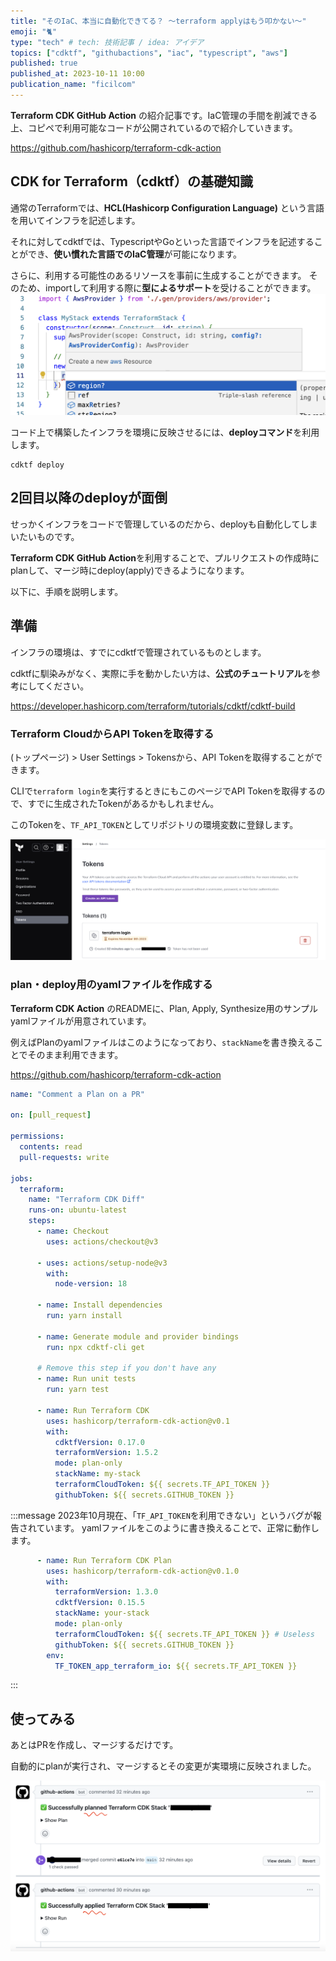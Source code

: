 ```yaml
---
title: "そのIaC、本当に自動化できてる？ 〜terraform applyはもう叩かない〜"
emoji: "🐈"
type: "tech" # tech: 技術記事 / idea: アイデア
topics: ["cdktf", "githubactions", "iac", "typescript", "aws"]
published: true
published_at: 2023-10-11 10:00
publication_name: "ficilcom"
---
```


**Terraform CDK GitHub Action** の紹介記事です。IaC管理の手間を削減できる上、コピペで利用可能なコードが公開されているので紹介していきます。

https://github.com/hashicorp/terraform-cdk-action

## CDK for Terraform（cdktf）の基礎知識
通常のTerraformでは、**HCL(Hashicorp Configuration Language)** という言語を用いてインフラを記述します。

それに対してcdktfでは、TypescriptやGoといった言語でインフラを記述することができ、**使い慣れた言語でのIaC管理**が可能になります。

さらに、利用する可能性のあるリソースを事前に生成することができます。
そのため、importして利用する際に**型によるサポート**を受けることができます。
![](/images/type_support.png)


コード上で構築したインフラを環境に反映させるには、**deployコマンド**を利用します。
```shell
cdktf deploy
```

## 2回目以降のdeployが面倒
せっかくインフラをコードで管理しているのだから、deployも自動化してしまいたいものです。

**Terraform CDK GitHub Action**を利用することで、プルリクエストの作成時にplanして、マージ時にdeploy(apply)できるようになります。

以下に、手順を説明します。
## 準備
インフラの環境は、すでにcdktfで管理されているものとします。

cdktfに馴染みがなく、実際に手を動かしたい方は、**公式のチュートリアル**を参考にしてください。

https://developer.hashicorp.com/terraform/tutorials/cdktf/cdktf-build

### Terraform CloudからAPI Tokenを取得する
(トップページ) > User Settings > Tokensから、API Tokenを取得することができます。

CLIで`terraform login`を実行するときにもこのページでAPI Tokenを取得するので、すでに生成されたTokenがあるかもしれません。

このTokenを、`TF_API_TOKEN`としてリポジトリの環境変数に登録します。

![](/images/terraform_token.png)

### plan・deploy用のyamlファイルを作成する
**Terraform CDK Action** のREADMEに、Plan, Apply, Synthesize用のサンプルyamlファイルが用意されています。

例えばPlanのyamlファイルはこのようになっており、`stackName`を書き換えることでそのまま利用できます。

https://github.com/hashicorp/terraform-cdk-action

```yaml
name: "Comment a Plan on a PR"

on: [pull_request]

permissions:
  contents: read
  pull-requests: write

jobs:
  terraform:
    name: "Terraform CDK Diff"
    runs-on: ubuntu-latest
    steps:
      - name: Checkout
        uses: actions/checkout@v3

      - uses: actions/setup-node@v3
        with:
          node-version: 18

      - name: Install dependencies
        run: yarn install

      - name: Generate module and provider bindings
        run: npx cdktf-cli get

      # Remove this step if you don't have any
      - name: Run unit tests
        run: yarn test

      - name: Run Terraform CDK
        uses: hashicorp/terraform-cdk-action@v0.1
        with:
          cdktfVersion: 0.17.0
          terraformVersion: 1.5.2
          mode: plan-only
          stackName: my-stack
          terraformCloudToken: ${{ secrets.TF_API_TOKEN }}
          githubToken: ${{ secrets.GITHUB_TOKEN }}
```

:::message
2023年10月現在、「`TF_API_TOKEN`を利用できない」というバグが報告されています。
yamlファイルをこのように書き換えることで、正常に動作します。
```yaml
      - name: Run Terraform CDK Plan
        uses: hashicorp/terraform-cdk-action@v0.1.0
        with:
          terraformVersion: 1.3.0
          cdktfVersion: 0.15.5
          stackName: your-stack
          mode: plan-only
          terraformCloudToken: ${{ secrets.TF_API_TOKEN }} # Useless
          githubToken: ${{ secrets.GITHUB_TOKEN }}
        env:
          TF_TOKEN_app_terraform_io: ${{ secrets.TF_API_TOKEN }}
```
:::

## 使ってみる
あとはPRを作成し、マージするだけです。

自動的にplanが実行され、マージするとその変更が実環境に反映されました。

![](/images/plan_and_apply.png)